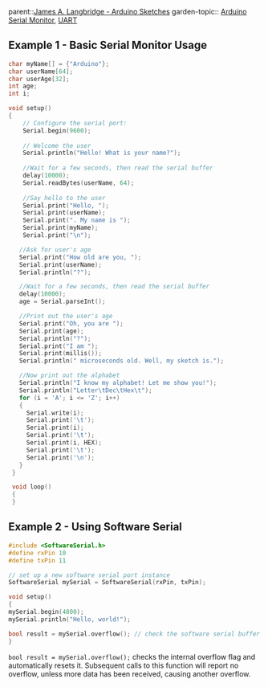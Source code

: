 parent::[James A. Langbridge - Arduino Sketches](James%20A.%20Langbridge%20-%20Arduino%20Sketches.md)
garden-topic:: [Arduino Serial Monitor](Arduino%20Serial%20Monitor.md), [UART](UART.md)

## Example 1 - Basic Serial Monitor Usage

```cpp
char myName[] = {"Arduino"};
char userName[64];
char userAge[32];
int age;
int i;

void setup()
{
	// Configure the serial port:
	Serial.begin(9600);
	
	// Welcome the user
	Serial.println("Hello! What is your name?");
	
	//Wait for a few seconds, then read the serial buffer
	delay(10000);
	Serial.readBytes(userName, 64);
	
	//Say hello to the user
	Serial.print("Hello, ");
	Serial.print(userName);
	Serial.print(". My name is ");
	Serial.print(myName);
	Serial.print("\n");

   //Ask for user's age
   Serial.print("How old are you, ");
   Serial.print(userName);
   Serial.println("?");

   //Wait for a few seconds, then read the serial buffer
   delay(10000);
   age = Serial.parseInt();

   //Print out the user's age
   Serial.print("Oh, you are ");
   Serial.print(age);
   Serial.println("?");
   Serial.print("I am ");
   Serial.print(millis());
   Serial.println(" microseconds old. Well, my sketch is.");

   //Now print out the alphabet
   Serial.println("I know my alphabet! Let me show you!");
   Serial.println("Letter\tDec\tHex\t");
   for (i = 'A'; i <= 'Z'; i++)
   {
     Serial.write(i);
     Serial.print('\t');
     Serial.print(i);
     Serial.print('\t');
     Serial.print(i, HEX);
     Serial.print('\t');
     Serial.print('\n');
   }
 }

 void loop()
 {
 }

```

## Example 2 - Using Software Serial

```cpp
#include <SoftwareSerial.h>
#define rxPin 10
#define txPin 11

// set up a new software serial port instance
SoftwareSerial mySerial = SoftwareSerial(rxPin, txPin);

void setup()
{
mySerial.begin(4800);
mySerial.println("Hello, world!");

bool result = mySerial.overflow(); // check the software serial buffer for an overvlow
}

```

`bool result = mySerial.overflow();` checks the internal overflow flag and automatically resets it. Subsequent calls to this function will report no overflow, unless more data has been received, causing another overflow.